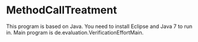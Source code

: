# MethodCallTreatment

This program is based on Java. You need to install Eclipse and Java 7 to run in.
Main program is de.evaluation.VerificationEffortMain.

